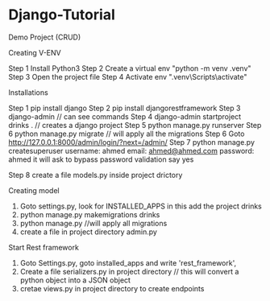 # Django-Tutorial
 Demo Project (CRUD)


Creating V-ENV

Step 1 Install Python3 
Step 2 Create a virtual env "python -m venv .venv"
Step 3 Open the project file
Step 4 Activate env ".venv\Scripts\activate"

Installations

Step 1 pip install django
Step 2 pip install djangorestframework
Step 3 django-admin // can see commands 
Step 4 django-admin startproject drinks .  // creates a django project
Step 5 python manage.py runserver
Step 6 python manage.py migrate // will apply all the migrations
Step 6 Goto http://127.0.0.1:8000/admin/login/?next=/admin/
Step 7 python manage.py createsuperuser
    username: ahmed
    email: ahmed@ahmed.com
    password: ahmed
    it will ask to bypass password validation say yes 

Step 8 create a file models.py inside project drictory 



Creating model

1. Goto settings.py, look for INSTALLED_APPS in this add the project drinks
2. python manage.py makemigrations drinks
3. python manage.py //will apply all migrations 
4. create a file in project directory admin.py



Start Rest framework 

1. Goto Settings.py, goto installed_apps and write 'rest_framework', 
2. Create a file serializers.py in project directory // this will convert a python object into a JSON object 
3. cretae views.py in project directory to create endpoints 



